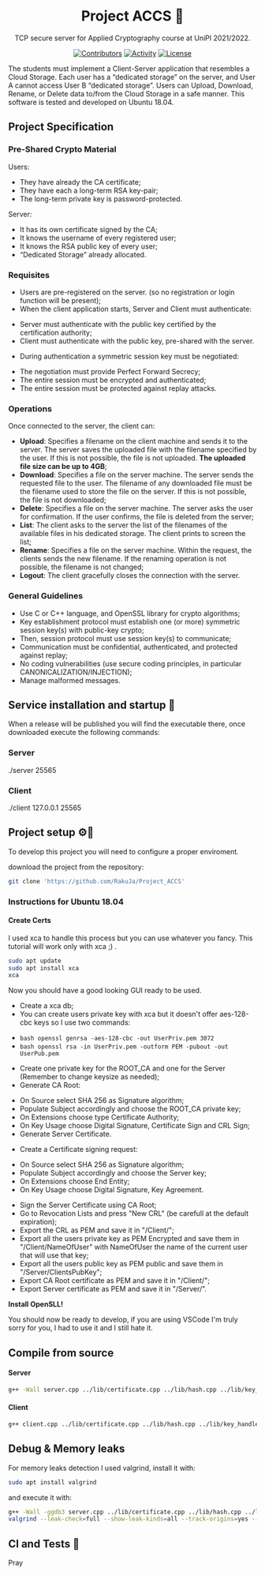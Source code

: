 <div align="center">
  <h1>Project ACCS 🚀 </h1>
</div>

<div align="center">

TCP secure server for Applied Cryptography course at UniPI 2021/2022.

[![Contributors][contributors-badge]][contributors]
[![Activity][activity-badge]][activity]
[![License][license-badge]](COPYING)

</div>

The students must implement a Client-Server application that resembles a Cloud Storage.
Each user has a “dedicated storage” on the server, and User A cannot access User B “dedicated storage”.
Users can Upload, Download, Rename, or Delete data to/from the Cloud Storage in a safe manner.
This software is tested and developed on Ubuntu 18.04.


## Project Specification

### Pre-Shared Crypto Material

Users:

* They have already the CA certificate;
* They have each a long-term RSA key-pair;
* The long-term private key is password-protected.

Server:

* It has its own certificate signed by the CA;
* It knows the username of every registered user;
* It knows the RSA public key of every user;
* “Dedicated Storage” already allocated.

### Requisites

* Users are pre-registered on the server. (so no registration or login function will be present);
* When the client application starts, Server and Client must authenticate:
- Server must authenticate with the public key certified by the certification authority;
- Client must authenticate with the public key, pre-shared with the server.
* During authentication a symmetric session key must be negotiated:
- The negotiation must provide Perfect Forward Secrecy;
- The entire session must be encrypted and authenticated;
- The entire session must be protected against replay attacks.

### Operations

Once connected to the server, the client can:

* **Upload**: Specifies a filename on the client machine and sends it to the server. The server saves the uploaded file with the filename specified by the user. If this is not possible, the file is not uploaded. **The uploaded file size can be up to 4GB**;
* **Download**: Specifies a file on the server machine. The server sends the requested file to the user. The filename of any downloaded file must be the filename used to store the file on the server. If this is not possible, the file is not downloaded;
* **Delete**: Specifies a file on the server machine. The server asks the user for confirmation. If the user confirms, the file is deleted from the server;
* **List**: The client asks to the server the list of the filenames of the available files in his dedicated storage. The client prints to screen the list;
* **Rename**: Specifies a file on the server machine. Within the request, the clients sends the new filename. If the renaming operation is not possible, the filename is not changed;
* **Logout**: The client gracefully closes the connection with the server.

### General Guidelines

* Use C or C++ language, and OpenSSL library for crypto algorithms;
* Key establishment protocol must establish one (or more) symmetric session key(s) with public-key crypto;
* Then, session protocol must use session key(s) to communicate;
* Communication must be confidential, authenticated, and protected against replay;
* No coding vulnerabilities (use secure coding principles, in particular CANONICALIZATION/INJECTION);
* Manage malformed messages.

## Service installation and startup 🏁
When a release will be published you will find the executable there, once downloaded execute the following commands:

### Server
./server 25565

### Client
./client 127.0.0.1 25565


## Project setup ⚙️🔧

To develop this project you will need to configure a proper enviroment.

download the project from the repository:

```bash
git clone 'https://github.com/RakuJa/Project_ACCS'
```

### Instructions for Ubuntu 18.04

#### Create Certs

I used xca to handle this process but you can use whatever you fancy. This tutorial will work only with xca ;) .

```bash
sudo apt update
sudo apt install xca
xca
```
Now you should have a good looking GUI ready to be used.

* Create a xca db;
* You can create users private key with xca but it doesn't offer aes-128-cbc keys so I use two commands:
- ```bash openssl genrsa -aes-128-cbc -out UserPriv.pem 3072 ```
- ```bash openssl rsa -in UserPriv.pem -outform PEM -pubout -out UserPub.pem ```
* Create one private key for the ROOT_CA and one for the Server (Remember to change keysize as needed);
* Generate CA Root:
- On Source select SHA 256 as Signature algorithm;
- Populate Subject accordingly and choose the ROOT_CA private key;
- On Extensions choose type Certificate Authority;
- On Key Usage choose Digital Signature, Certificate Sign and CRL Sign;
- Generate Server Certificate.
* Create a Certificate signing request:
- On Source select SHA 256 as Signature algorithm;
- Populate Subject accordingly and choose the Server key;
- On Extensions choose End Entity;
- On Key Usage choose Digital Signature, Key Agreement.
* Sign the Server Certificate using CA Root;
* Go to Revocation Lists and press "New CRL" (be carefull at the default expiration);
* Export the CRL as PEM and save it in "/Client/";
* Export all the users private key as PEM Encrypted and save them in "/Client/NameOfUser" with NameOfUser the name of the current user that will use that key;
* Export all the users public key as PEM public and save them in "/Server/ClientsPubKey";
* Export CA Root certificate as PEM and save it in "/Client/";
* Export Server certificate as PEM and save it in "/Server/".



**Install OpenSLL!**

You should now be ready to develop, if you are using VSCode I'm truly sorry for you, I had to use it and I still hate it.

## Compile from source

#### Server
```bash
g++ -Wall server.cpp ../lib/certificate.cpp ../lib/hash.cpp ../lib/key_handle.cpp -o server -lcrypto
```
#### Client
```bash
g++ client.cpp ../lib/certificate.cpp ../lib/hash.cpp ../lib/key_handle.cpp -o client -lcrypto
```

## Debug & Memory leaks

For memory leaks detection I used valgrind, install it with:
```bash
sudo apt install valgrind
```
and execute it with:
```bash
g++ -Wall -ggdb3 server.cpp ../lib/certificate.cpp ../lib/hash.cpp ../lib/key_handle.cpp -o server -lcrypto
valgrind --leak-check=full --show-leak-kinds=all --track-origins=yes --verbose --log-file=valgrind-out.txt ./server 25567

```
## CI and Tests 🤖

Pray



[contributors-badge]: https://img.shields.io/github/contributors/RakuJa/Project_ACCS "Contributors"

[contributors]: https://github.com/RakuJa/Project_ACCS/graphs/contributors "Contributors"

[activity-badge]: https://img.shields.io/github/commit-activity/m/RakuJa/Project_ACCS "Activity"

[activity]: https://github.com/RakuJa/Project_ACCS/pulse "Activity"

[license-badge]: https://img.shields.io/github/license/RakuJa/Project_ACCS
